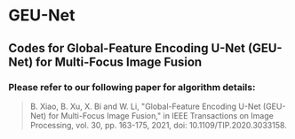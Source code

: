 # GEU-Net
## Codes for Global-Feature Encoding U-Net (GEU-Net) for Multi-Focus Image Fusion

### Please refer to our following paper for algorithm details:

> B. Xiao, B. Xu, X. Bi and W. Li, "Global-Feature Encoding U-Net (GEU-Net) for Multi-Focus Image Fusion," in IEEE Transactions on Image Processing, vol. 30, pp. 163-175, 2021, doi: 10.1109/TIP.2020.3033158.
